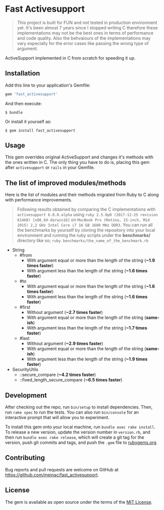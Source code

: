 # Fast Activesupport

> This project is built for FUN and not tested in production environment yet. It's been almost 7 years since I stopped writing C therefore these implementations may not be the best ones in terms of performance and code quality. Also the behvaiours of the implementations may vary especially for the error cases like passing the wrong type of argument.

ActiveSupport implemented in C from scratch for speeding it up.

## Installation

Add this line to your application's Gemfile:

```ruby
gem 'fast_activesupport'
```

And then execute:

    $ bundle

Or install it yourself as:

    $ gem install fast_activesupport

## Usage

This gem overrides original ActiveSupport and changes it's methods with the ones written in C. The only thing you have to do is, placing this gem after `activesupport` or `rails` in your Gemfile.

## The list of improved modules/methods

Here is the list of modules and their methods migrated from Ruby to C along with performance improvements.

> Following results obtained by comparing the C implementations with `activesupport 6.0.0.alpha` using `ruby 2.5.0p0 (2017-12-25 revision 61468) [x86_64-darwin16]` on `MacBook Pro (Retina, 15-inch, Mid 2015) 2,2 GHz Intel Core i7 16 GB 1600 MHz DDR3`. You can run all the benchmarks by yourself by cloning the repository into your local environment and running the ruby scripts under the **benchmarks/** directory like so;
`ruby benchmarks/the_name_of_the_benchmark.rb`

+ String
  + #from
    + With argument equal or more than the length of the string (**~1.9 times faster**)
    + With argument less than the length of the string (**~1.6 times faster**)
  + #to
    + With argument equal or more than the length of the string (**~1.6 times faster**)
    + With argument less than the length of the string (**~1.6 times faster**)
  + #first
    + Without argument (**~2.7 times faster**)
    + With argument equal or more than the length of the string (**same-ish**)
    + With argument less than the length of the string (**~1.7 times faster**)
  + #last
    + Without argument (**~2.9 times faster**)
    + With argument equal or more than the length of the string (**same-ish**)
    + With argument less than the length of the string (**~1.9 times faster**)
+ SecurityUtils
  + ::secure_compare (**~4.2 times faster**)
  + ::fixed_length_secure_compare (**~6.5 times faster**)

## Development

After checking out the repo, run `bin/setup` to install dependencies. Then, run `rake spec` to run the tests. You can also run `bin/console` for an interactive prompt that will allow you to experiment.

To install this gem onto your local machine, run `bundle exec rake install`. To release a new version, update the version number in `version.rb`, and then run `bundle exec rake release`, which will create a git tag for the version, push git commits and tags, and push the `.gem` file to [rubygems.org](https://rubygems.org).

## Contributing

Bug reports and pull requests are welcome on GitHub at https://github.com/meinac/fast_activesupport.

## License

The gem is available as open source under the terms of the [MIT License](https://opensource.org/licenses/MIT).
